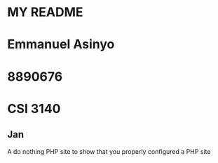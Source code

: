 MY README
=========
# Emmanuel Asinyo
# 8890676
# CSI 3140
Jan
------------------------

A do nothing PHP site to show that you properly configured a PHP site
